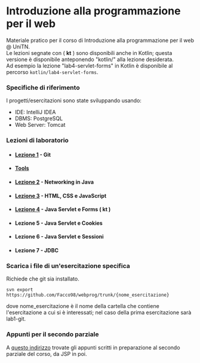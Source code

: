 # Introduzione alla programmazione per il web
Materiale pratico per il corso di Introduzione alla programmazione per il web @ UniTN.  
Le lezioni segnate con ( __kt__ ) sono disponibili anche in Kotlin; questa versione è disponibile anteponendo "kotlin/" alla lezione desiderata.  
Ad esempio la lezione "lab4-servlet-forms" in Kotlin è disponibile al percorso `kotlin/lab4-servlet-forms`.

### Specifiche di riferimento
I progetti/esercitazioni sono state sviluppando usando:  
  * IDE: IntelliJ IDEA
  * DBMS: PostgreSQL
  * Web Server: Tomcat

### Lezioni di laboratorio
  * #### [Lezione 1](https://Facco98.github.io/webprog/lab01) - Git
  * #### [Tools](https://Facco98.github.io/webprog/tools)
  * #### [Lezione 2](https://facco98.github.io/webprog/lab02) - Networking in Java
  * #### [Lezione 3](https://facco98.github.io/webprog/lab03) - HTML, CSS e JavaScript
  * #### [Lezione 4](https://facco98.github.io/webprog/lab04) - Java Servlet e Forms ( __kt__ )
  * #### Lezione 5 - Java Servlet e Cookies
  * #### Lezione 6 - Java Servlet e Sessioni
  * #### Lezione 7 - JDBC


### Scarica i file di un'esercitazione specifica
Richiede che git sia installato.

```shell
svn export https://github.com/Facco98/webprog/trunk/{nome_esercitazione}
```

dove nome_esercitazione è il nome della cartella che contiene l'esercitazione a cui si è interessati; nel caso della prima esercitazione sarà lab1-git.

### Appunti per il secondo parziale
A [questo indirizzo](https://Facco98.github.io/webprog/SecondaProvetta) trovate gli appunti scritti in preparazione al secondo parziale del corso, da JSP in poi.
